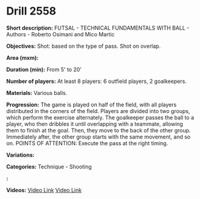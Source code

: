 # Drill 2558

**Short description:**
FUTSAL - TECHNICAL FUNDAMENTALS WITH BALL - Authors - Roberto Osimani and Mico Martic

**Objectives:**
Shot: based on the type of pass. Shot on overlap.

**Area (mxm):**


**Duration (min):**
From 5' to 20'

**Number of players:**
At least 8 players: 6 outfield players, 2 goalkeepers.

**Materials:**
Various balls.

**Progression:**
The game is played on half of the field, with all players distributed in the corners of the field. Players are divided into two groups, which perform the exercise alternately. The goalkeeper passes the ball to a player, who then dribbles it until overlapping with a teammate, allowing them to finish at the goal. Then, they move to the back of the other group. Immediately after, the other group starts with the same movement, and so on. POINTS OF ATTENTION: Execute the pass at the right timing.

**Variations:**


**Categories:**
Technique - Shooting

**:**


**Videos:**
[Video Link](https://www.youtube.com/embed/lYjlzMjJrss)
[Video Link](https://www.youtube.com/embed/4Nkj0073szs)

